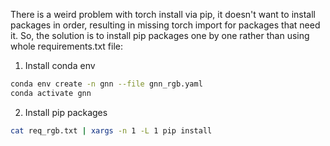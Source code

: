 There is a weird problem with torch install via pip, it doesn't want to install packages in order, resulting in missing torch import for packages that need it. So, the solution is to install pip packages one by one rather than using whole requirements.txt file:

1. Install conda env

```bash
conda env create -n gnn --file gnn_rgb.yaml
conda activate gnn
```

2. Install pip packages

```bash
cat req_rgb.txt | xargs -n 1 -L 1 pip install
```
